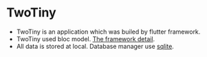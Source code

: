 
# TwoTiny
- TwoTiny is an application which was builed by flutter framework.
- TwoTiny used bloc model. [The framework detail](https://pub.dev/packages/flutter_bloc).
- All data is stored at local. Database manager use [sqlite](https://pub.dev/packages/sqflite).

